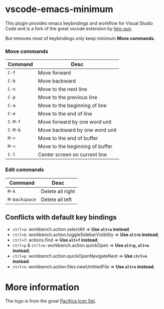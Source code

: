 # vscode-emacs-minimum

This plugin provides emacs keybindings and workflow for Visual Studio Code and is a fork of the great vscode extension by [hiro-sun](https://github.com/hiro-sun/vscode-emacs).

But removes most of keybindings only keep minimum **Move commands**.


### Move commands
|Command | Desc |
|--------|------|
| `C-f` | Move forward |
| `C-b` | Move backward |
| `C-n` | Move to the next line |
| `C-p` | Move to the previous line |
| `C-a` | Move to the beginning of line |
| `C-e` | Move to the end of line |
| `C-M-f` | Move forward by one word unit |
| `C-M-b` | Move backward by one word unit |
| `M->` | Move to the end of buffer |
| `M-<` | Move to the beginning of buffer |
| `C-l` |  Center screen on current line |

### Edit commands
|Command | Desc |
|--------|------|
| `M-k` | Delete all right |
| `M-backspace` | Delete all left |

## Conflicts with default key bindings
- `ctrl+a`: workbench.action.selectAll => **Use `alt+a` instead**.
- `ctrl+b`: workbench.action.toggleSidebarVisibility => **Use `alt+b` instead**;
- `ctrl+f`: actions.find => **Use `alt+f` instead**;
- `ctrl+p` & `ctrl+e`: workbench.action.quickOpen => **Use `alt+p`, `alt+e` instead**;
- `ctrl+p`: workbench.action.quickOpenNavigateNext => **Use `ctrl+n` instead**.
- `ctrl+n`: workbench.action.files.newUntitledFile => **Use `alt+n` instead**;

# More information

The logo is from the great [Pacifica Icon Set](http://bokehlicia.deviantart.com/art/Pacifica-Icons-402508559).
